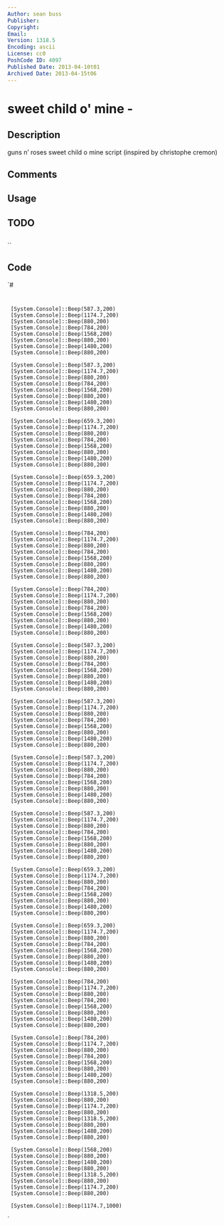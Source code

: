 ```yaml
---
Author: sean buss
Publisher: 
Copyright: 
Email: 
Version: 1318.5
Encoding: ascii
License: cc0
PoshCode ID: 4097
Published Date: 2013-04-10t01
Archived Date: 2013-04-15t06
---
```


# sweet child o' mine - 

## Description

guns n’ roses sweet child o mine script (inspired by christophe cremon)

## Comments



## Usage



## TODO



## 

``

## Code

`#
 #
     [System.Console]::Beep(587.3,200)
     [System.Console]::Beep(1174.7,200)
     [System.Console]::Beep(880,200)
     [System.Console]::Beep(784,200)
     [System.Console]::Beep(1568,200)
     [System.Console]::Beep(880,200)
     [System.Console]::Beep(1480,200)
     [System.Console]::Beep(880,200)
  
     [System.Console]::Beep(587.3,200)
     [System.Console]::Beep(1174.7,200)
     [System.Console]::Beep(880,200)
     [System.Console]::Beep(784,200)
     [System.Console]::Beep(1568,200)
     [System.Console]::Beep(880,200)
     [System.Console]::Beep(1480,200)
     [System.Console]::Beep(880,200)
  
     [System.Console]::Beep(659.3,200)
     [System.Console]::Beep(1174.7,200)
     [System.Console]::Beep(880,200)
     [System.Console]::Beep(784,200)
     [System.Console]::Beep(1568,200)
     [System.Console]::Beep(880,200)
     [System.Console]::Beep(1480,200)
     [System.Console]::Beep(880,200)
  
     [System.Console]::Beep(659.3,200)
     [System.Console]::Beep(1174.7,200)
     [System.Console]::Beep(880,200)
     [System.Console]::Beep(784,200)
     [System.Console]::Beep(1568,200)
     [System.Console]::Beep(880,200)
     [System.Console]::Beep(1480,200)
     [System.Console]::Beep(880,200)
  
     [System.Console]::Beep(784,200)
     [System.Console]::Beep(1174.7,200)
     [System.Console]::Beep(880,200)
     [System.Console]::Beep(784,200)
     [System.Console]::Beep(1568,200)
     [System.Console]::Beep(880,200)
     [System.Console]::Beep(1480,200)
     [System.Console]::Beep(880,200)
  
     [System.Console]::Beep(784,200)
     [System.Console]::Beep(1174.7,200)
     [System.Console]::Beep(880,200)
     [System.Console]::Beep(784,200)
     [System.Console]::Beep(1568,200)
     [System.Console]::Beep(880,200)
     [System.Console]::Beep(1480,200)
     [System.Console]::Beep(880,200) 
  
     [System.Console]::Beep(587.3,200)
     [System.Console]::Beep(1174.7,200)
     [System.Console]::Beep(880,200)
     [System.Console]::Beep(784,200)
     [System.Console]::Beep(1568,200)
     [System.Console]::Beep(880,200)
     [System.Console]::Beep(1480,200)
     [System.Console]::Beep(880,200)
  
     [System.Console]::Beep(587.3,200)
     [System.Console]::Beep(1174.7,200)
     [System.Console]::Beep(880,200)
     [System.Console]::Beep(784,200)
     [System.Console]::Beep(1568,200)
     [System.Console]::Beep(880,200)
     [System.Console]::Beep(1480,200)
     [System.Console]::Beep(880,200)
  
     [System.Console]::Beep(587.3,200)
     [System.Console]::Beep(1174.7,200)
     [System.Console]::Beep(880,200)
     [System.Console]::Beep(784,200)
     [System.Console]::Beep(1568,200)
     [System.Console]::Beep(880,200)
     [System.Console]::Beep(1480,200)
     [System.Console]::Beep(880,200)
  
     [System.Console]::Beep(587.3,200)
     [System.Console]::Beep(1174.7,200)
     [System.Console]::Beep(880,200)
     [System.Console]::Beep(784,200)
     [System.Console]::Beep(1568,200)
     [System.Console]::Beep(880,200)
     [System.Console]::Beep(1480,200)
     [System.Console]::Beep(880,200)
  
     [System.Console]::Beep(659.3,200)
     [System.Console]::Beep(1174.7,200)
     [System.Console]::Beep(880,200)
     [System.Console]::Beep(784,200)
     [System.Console]::Beep(1568,200)
     [System.Console]::Beep(880,200)
     [System.Console]::Beep(1480,200)
     [System.Console]::Beep(880,200)
  
     [System.Console]::Beep(659.3,200)
     [System.Console]::Beep(1174.7,200)
     [System.Console]::Beep(880,200)
     [System.Console]::Beep(784,200)
     [System.Console]::Beep(1568,200)
     [System.Console]::Beep(880,200)
     [System.Console]::Beep(1480,200)
     [System.Console]::Beep(880,200)
  
     [System.Console]::Beep(784,200)
     [System.Console]::Beep(1174.7,200)
     [System.Console]::Beep(880,200)
     [System.Console]::Beep(784,200)
     [System.Console]::Beep(1568,200)
     [System.Console]::Beep(880,200)
     [System.Console]::Beep(1480,200)
     [System.Console]::Beep(880,200)
  
     [System.Console]::Beep(784,200)
     [System.Console]::Beep(1174.7,200)
     [System.Console]::Beep(880,200)
     [System.Console]::Beep(784,200)
     [System.Console]::Beep(1568,200)
     [System.Console]::Beep(880,200)
     [System.Console]::Beep(1480,200)
     [System.Console]::Beep(880,200) 
  
     [System.Console]::Beep(1318.5,200)
     [System.Console]::Beep(880,200)
     [System.Console]::Beep(1174.7,200)
     [System.Console]::Beep(880,200)
     [System.Console]::Beep(1318.5,200)
     [System.Console]::Beep(880,200)
     [System.Console]::Beep(1480,200)
     [System.Console]::Beep(880,200)
  
     [System.Console]::Beep(1568,200)
     [System.Console]::Beep(880,200)
     [System.Console]::Beep(1480,200)
     [System.Console]::Beep(880,200)
     [System.Console]::Beep(1318.5,200)
     [System.Console]::Beep(880,200)
     [System.Console]::Beep(1174.7,200)
     [System.Console]::Beep(880,200)
  
     [System.Console]::Beep(1174.7,1000)
`

